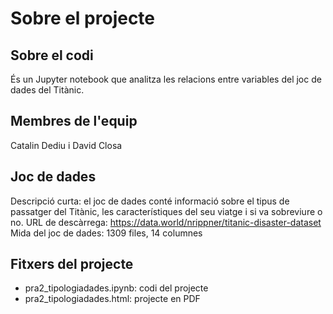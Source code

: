 # Sobre el projecte
## Sobre el codi

És un Jupyter notebook que analitza les relacions entre variables del joc de dades del Titànic.

## Membres de l'equip
Catalin Dediu i David Closa

## Joc de dades
Descripció curta: el joc de dades conté informació sobre el tipus de passatger del Titànic, les característiques del seu viatge i si va sobreviure o no.
URL de descàrrega: https://data.world/nrippner/titanic-disaster-dataset
Mida del joc de dades: 1309 files, 14 columnes

## Fitxers del projecte
* pra2_tipologiadades.ipynb: codi del projecte
* pra2_tipologiadades.html: projecte en PDF
